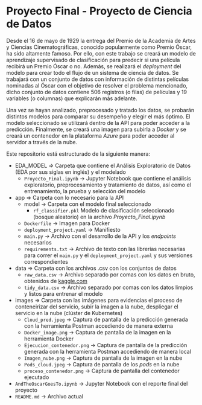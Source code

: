 # Proyecto Final - Proyecto de Ciencia de Datos
Desde el 16 de mayo de 1929 la entrega del Premio de la Academia de Artes y Ciencias Cinematográficas, conocido popularmente como Premio Óscar, ha sido altamente famoso. Por ello, con este trabajo se creará un modelo de aprendizaje supervisado de clasificación para predecir si una película recibirá un Premio Óscar o no. Además, se realizará el *deployment* del modelo para crear todo el flujo de un sistema de ciencia de datos. Se trabajará con un conjunto de datos con información de distintas películas nominadas al Óscar con el objetivo de resolver el problema  mencionado, dicho conjunto de datos contiene $506$ registros (o filas) de películas y $19$ variables (o columnas) que explicarán más adelante. 

Una vez se hayan analizado, preprocesado y tratado los datos, se probarán distintos modelos para comparar su desempeño y elegir el más óptimo. El modelo seleccionado se utilizará dentro de la API para poder acceder a la predicción. Finalmente, se creará una imagen para subirla a *Docker* y se creará un contenedor en la plataforma *Azure* para poder acceder al servidor a través de la nube.

Este repositorio está estructurado de la siguiente manera:
+ EDA_MODEL $\Rightarrow$ Carpeta que contiene el Análisis Exploratorio de Datos (EDA por sus siglas en inglés) y el modelado
  + `Proyecto_Final.ipynb` $\rightarrow$ Jupyter Notebook que contiene el análisis exploratorio, preprocesamiento y tratamiento de datos, así como el entrenamiento, la prueba y selección del modelo
+ app $\Rightarrow$ Carpeta con lo necesario para la API
  + model $\rightarrow$ Carpeta con el modelo final seleccionado
    + `rf_classifier.pkl` Modelo de clasificación seleccionado (bosque aleatorio) en la archivo *Proyecto_Final.ipynb*
  + `Dockerfile` $\rightarrow$ Imagen para Docker
  + `deployment_project.yaml` $\rightarrow$ Manifiesto
  + `main.py` $\rightarrow$ Archivo con el desarrollo de la API y los *endpoints* necesarios
  + `requirements.txt` $\rightarrow$ Archivo de texto con las librerías necesarias para correr el `main.py` y el `deployment_project.yaml` y sus versiones correspondientes
+ data $\Rightarrow$ Carpeta con los archivos .csv con los conjuntos de datos
  + `raw_data.csv` $\rightarrow$ Archivo separado por comas con los datos en bruto, obtenidos de [kaggle.com](https://www.kaggle.com/datasets/balakrishcodes/others?select=Movie_classification.csv)
  + `tidy_data.csv` $\rightarrow$ Archivo separado por comas con los datos limpios y listos para entrenar el modelo
+ images $\Rightarrow$ Carpeta con las imágenes para evidencias el proceso de conteneirizar del servicio, subir la imagen a la nube, despliegar el servicio en la nube (clúster de Kubernetes)
  + `Cloud_pred.jpeg` $\rightarrow$ Captura de pantalla de la predicción generada con la herramienta Postman accediendo de manera externa
  + `Docker_image.png` $\rightarrow$ Captura de pantalla de la imagen en la herramienta Docker
  + `Ejecucion_contenedor.png` $\rightarrow$ Captura de pantalla de la predicción generada con la herramienta Postman accediendo de manera local
  + `Imagen_nube.png` $\rightarrow$ Captura de pantalla de la imagen en la nube
  + `Pods_cloud.jpeg` $\rightarrow$ Captura de pantalla de los *pods* en la nube
  + `proceso_contenedor.png` $\rightarrow$ Captura de pantalla del contenedor ejecutado
+ `AndTheOscarGoesTo.ipynb` $\rightarrow$ Jupyter Notebook con el reporte final del proyecto
+ `README.md` $\rightarrow$ Archivo actual
